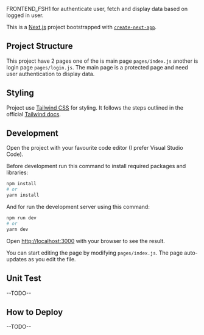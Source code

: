 FRONTEND_FSH1 for authenticate user, fetch and display data based on logged in user.

This is a [Next.js](https://nextjs.org/) project bootstrapped with [`create-next-app`](https://github.com/vercel/next.js/tree/canary/packages/create-next-app).


## Project Structure

This project have 2 pages one of the is main page `pages/index.js` another is login page `pages/login.js`. The main page is a protected page and need user authentication to display data.

## Styling

Project use [Tailwind CSS](https://tailwindcss.com/) for styling. It follows the steps outlined in the official [Tailwind docs](https://tailwindcss.com/docs/guides/nextjs).


## Development

Open the project with your favourite code editor (I prefer Visual Studio Code).

Before development run this command to install required packages and libraries:

```bash
npm install
# or
yarn install
```

And for run the development server using this command:

```bash
npm run dev
# or
yarn dev
```

Open [http://localhost:3000](http://localhost:3000) with your browser to see the result.

You can start editing the page by modifying `pages/index.js`. The page auto-updates as you edit the file.


## Unit Test

--TODO--


## How to Deploy

--TODO--
